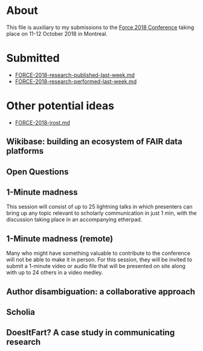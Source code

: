 # About

This file is auxiliary to my submissions to the [Force 2018 Conference](https://www.force11.org/meetings/force2018) taking place on 11-12 October 2018 in Montreal.

# Submitted

* [FORCE-2018-research-published-last-week.md](FORCE-2018-research-published-last-week.md)
* [FORCE-2018-research-performed-last-week.md](FORCE-2018-research-performed-last-week.md)

# Other potential ideas

* [FORCE-2018-jrost.md](FORCE-2018-jrost.md)

## Wikibase: building an ecosystem of FAIR data platforms

## Open Questions

## 1-Minute madness

This session will consist of up to 25 lightning talks in which presenters can bring up any topic relevant to scholarly communication in just 1 min, with the discussion taking place in an accompanying etherpad.

## 1-Minute madness (remote)

Many who might have something valuable to contribute to the conference will not be able to make it in person. For this session, they will be invited to submit a 1-minute video or audio file that will be presented on site along with up to 24 others in a video medley.

## Author disambiguation: a collaborative approach

## Scholia

## DoesItFart? A case study in communicating research
